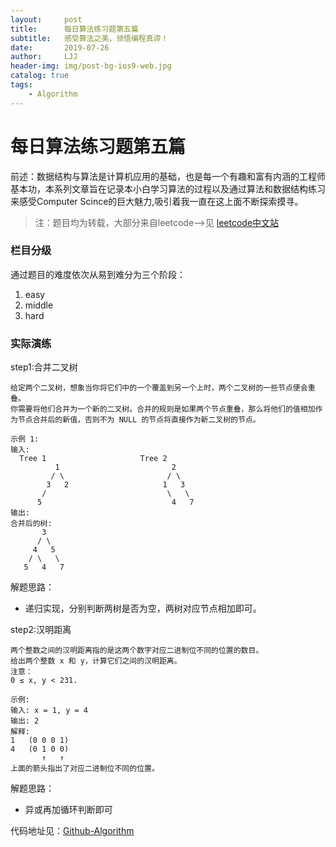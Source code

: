 ```yaml
---
layout:     post
title:      每日算法练习题第五篇
subtitle:   感受算法之美，领悟编程真谛！
date:       2019-07-26
author:     LJJ
header-img: img/post-bg-ios9-web.jpg
catalog: true
tags:
    - Algorithm
---
```


# 每日算法练习题第五篇

前述：数据结构与算法是计算机应用的基础，也是每一个有趣和富有内涵的工程师基本功，本系列文章旨在记录本小白学习算法的过程以及通过算法和数据结构练习来感受Computer Scince的巨大魅力,吸引着我一直在这上面不断探索摸寻。

> 注：题目均为转载，大部分来自leetcode-->见 [leetcode中文站](https://leetcode-cn.com/problemset/algorithms/)

### 栏目分级
通过题目的难度依次从易到难分为三个阶段：
1. easy
2. middle
3. hard

### 实际演练

step1:合并二叉树

    给定两个二叉树，想象当你将它们中的一个覆盖到另一个上时，两个二叉树的一些节点便会重叠。
    你需要将他们合并为一个新的二叉树。合并的规则是如果两个节点重叠，那么将他们的值相加作为节点合并后的新值，否则不为 NULL 的节点将直接作为新二叉树的节点。

    示例 1:
    输入: 
      Tree 1                     Tree 2                  
              1                         2                             
             / \                       / \                            
            3   2                     1   3                        
           /                           \   \                      
          5                             4   7                  
    输出: 
    合并后的树:
           3
          / \
         4   5
        / \   \ 
       5   4   7

解题思路：

- 递归实现，分别判断两树是否为空，两树对应节点相加即可。

step2:汉明距离

    两个整数之间的汉明距离指的是这两个数字对应二进制位不同的位置的数目。
    给出两个整数 x 和 y，计算它们之间的汉明距离。
    注意：
    0 ≤ x, y < 231.

    示例:
    输入: x = 1, y = 4
    输出: 2
    解释:
    1   (0 0 0 1)
    4   (0 1 0 0)
           ↑   ↑
    上面的箭头指出了对应二进制位不同的位置。


解题思路：

- 异或再加循环判断即可


代码地址见：[Github-Algorithm](https://github.com/knight-peanut/Algorithm-Exercise/tree/master/easy)
